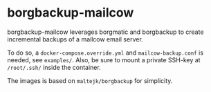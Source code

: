 # borgbackup-mailcow

borgbackup-mailcow leverages borgmatic and borgbackup to create incremental backups
of a mailcow email server.

To do so, a `docker-compose.override.yml` and `mailcow-backup.conf` is needed, see
`examples/`. Also, be sure to mount a private SSH-key at `/root/.ssh/` inside the
container.

The images is based on `maltejk/borgbackup` for simplicity.
